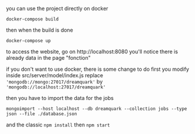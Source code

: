 you can use the project directly on docker
```
docker-compose build
```
then when the build is done

```
docker-compose up
```

to access the website, go on http://localhost:8080
you'll notice there is already data in the page "fonction"


if you don't want to use docker, there is some change to do
first you modify inside src/server/model/index.js
replace `'mongodb://mongo:27017/dreamquark'` by `'mongodb://localhost:27017/dreamquark'`

then you have to import the data for the jobs
```
mongoimport --host localhost --db dreamquark --collection jobs --type json --file ./database.json
```

and the classic `npm install` then `npm start`
